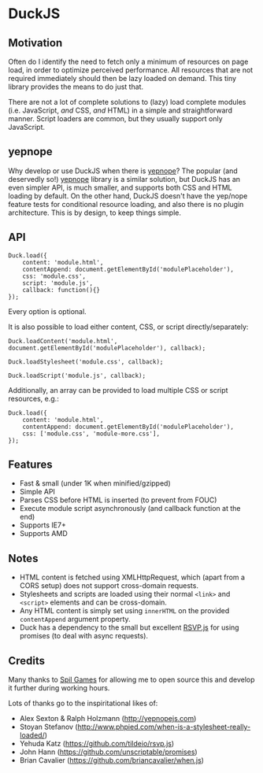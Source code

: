 # DuckJS

## Motivation

Often do I identify the need to fetch only a minimum of resources on page load, in order to optimize perceived performance. All resources that are not required immediately should then be lazy loaded on demand. This tiny library provides the means to do just that.

There are not a lot of complete solutions to (lazy) load complete modules (i.e. JavaScript, _and_ CSS, _and_ HTML) in a simple and straightforward manner. Script loaders are common, but they usually support only JavaScript.

## yepnope

Why develop or use DuckJS when there is [yepnope](http://yepnopejs.com)? The popular (and deservedly so!) [yepnope](http://yepnopejs.com) library is a similar solution, but DuckJS has an even simpler API, is much smaller, and supports both CSS and HTML loading by default. On the other hand, DuckJS doesn't have the yep/nope feature tests for conditional resource loading, and also there is no plugin architecture. This is by design, to keep things simple.

## API

    Duck.load({
        content: 'module.html',
        contentAppend: document.getElementById('modulePlaceholder'),
        css: 'module.css',
        script: 'module.js',
        callback: function(){}
    });

Every option is optional.

It is also possible to load either content, CSS, or script directly/separately:

    Duck.loadContent('module.html', document.getElementById('modulePlaceholder'), callback);

    Duck.loadStylesheet('module.css', callback);

    Duck.loadScript('module.js', callback);

Additionally, an array can be provided to load multiple CSS or script resources, e.g.:

    Duck.load({
        content: 'module.html',
        contentAppend: document.getElementById('modulePlaceholder'),
        css: ['module.css', 'module-more.css'],
    });


## Features

* Fast & small (under 1K when minified/gzipped)
* Simple API
* Parses CSS before HTML is inserted (to prevent from FOUC)
* Execute module script asynchronously (and callback function at the end)
* Supports IE7+
* Supports AMD

## Notes

* HTML content is fetched using XMLHttpRequest, which (apart from a CORS setup) does not support cross-domain requests.
* Stylesheets and scripts are loaded using their normal ``<link>`` and ``<script>`` elements and can be cross-domain.
* Any HTML content is simply set using `innerHTML` on the provided `contentAppend` argument property.
* Duck has a dependency to the small but excellent [RSVP.js](https://github.com/tildeio/rsvp.js) for using promises (to deal with async requests).

## Credits

Many thanks to [Spil Games](http://www.spilgames.com) for allowing me to open source this and develop it further during working hours.

Lots of thanks go to the inspiritational likes of:

* Alex Sexton & Ralph Holzmann (http://yepnopejs.com)
* Stoyan Stefanov (http://www.phpied.com/when-is-a-stylesheet-really-loaded/)
* Yehuda Katz (https://github.com/tildeio/rsvp.js)
* John Hann (https://github.com/unscriptable/promises)
* Brian Cavalier (https://github.com/briancavalier/when.js)
